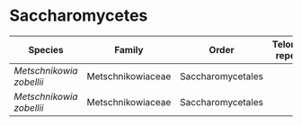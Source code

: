 # Saccharomycetes

| Species | Family | Order | Telomeric repeat 1 | Telomeric repeat 2 | Data type |
| -- | --- | --- | --- | --- | --- |
| *Metschnikowia zobellii* | Metschnikowiaceae | Saccharomycetales |  |  | assembly |
| *Metschnikowia zobellii* | Metschnikowiaceae | Saccharomycetales |  |  | pacbio |

